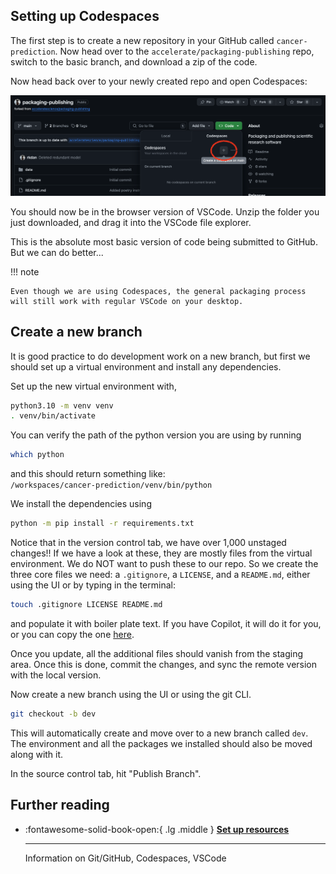 ## Setting up Codespaces
The first step is to create a new repository in your GitHub called `cancer-prediction`. Now head over to the `accelerate/packaging-publishing` repo, switch to the basic branch, and download a zip of the code.

Now head back over to your newly created repo and open Codespaces:

![](imgs/createcodespace.png)

You should now be in the browser version of VSCode. Unzip the folder you just downloaded, and drag it into the VSCode file explorer.

This is the absolute most basic version of code being submitted to GitHub. But we can do better...

!!! note

    Even though we are using Codespaces, the general packaging process will still work with regular VSCode on your desktop.

## Create a new branch
It is good practice to do development work on a new branch, but first we should set up a virtual environment and install any dependencies.

Set up the new virtual environment with,
```bash
python3.10 -m venv venv
. venv/bin/activate
``` 

You can verify the path of the python version you are using by running
```bash
which python
```
and this should return something like:\
 `/workspaces/cancer-prediction/venv/bin/python`

We install the dependencies using
```bash
python -m pip install -r requirements.txt
```

Notice that in the version control tab, we have over 1,000 unstaged changes!! If we have a look at these, they are mostly files from the virtual environment. We do NOT want to push these to our repo. So we create the three core files we need: a `.gitignore`, a `LICENSE`, and a `README.md`, either using the UI or by typing in the terminal:

```bash
touch .gitignore LICENSE README.md
```

and populate it with boiler plate text. If you have Copilot, it will do it for you, or you can copy the one [here](https://gist.github.com/rkdan/d082859a7479ba766f7dd32f3925c9ea).

Once you update, all the additional files should vanish from the staging area. Once this is done, commit the changes, and sync the remote version with the local version.

Now create a new branch using the UI or using the git CLI.
```bash
git checkout -b dev
```

This will automatically create and move over to a new branch called `dev`. The environment and all the packages we installed should also be moved along with it.

In the source control tab, hit "Publish Branch".

## Further reading
<div class="grid cards" markdown>

-   :fontawesome-solid-book-open:{ .lg .middle } [__Set up resources__](resources/references.md#setting-up)

    ---
    Information on Git/GitHub, Codespaces, VSCode

</div>